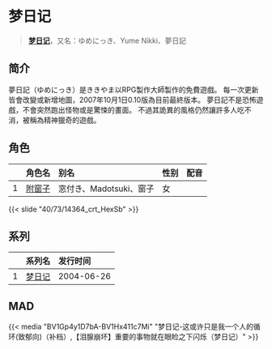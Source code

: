 # 梦日记


> <u>**[梦日记](https://bgm.tv/subject/3623)**</u>，又名：ゆめにっき、Yume Nikki、夢日記

## 简介

夢日記（ゆめにっき）是ききやま以RPG製作大師製作的免費遊戲。
每一次更新皆會改變或新增地圖，2007年10月1日0.10版為目前最終版本。
夢日記不是恐怖遊戲，不會突然跑出怪物或是驚悚的畫面。
不過其詭異的風格仍然讓許多人吃不消，被稱為精神獵奇的遊戲。



## 角色

|     |   角色名   |   别名  | 性别 |  配音  |
|:--- |:------  |:----      |:---  |:--   |
| 1 | [附窗子](https://bgm.tv/character/14364) | 窓付き、Madotsuki、窗子 | 女 |  |

{{< slide "40/73/14364_crt_HexSb" >}}

## 系列

|     |   系列名   |   发行时间  |
|:---   |:------  |:----      |
| 1 | [梦日记](http://bgm.tv/subject/3623) | 2004-06-26 |


## MAD

{{< media "BV1Gp4y1D7bA-BV1Hx411c7Mi" "梦日记-这或许只是我一个人的循环(致郁向)（补档）,【泪腺崩坏】重要的事物就在眼睑之下闪烁（梦日记）" >}}
